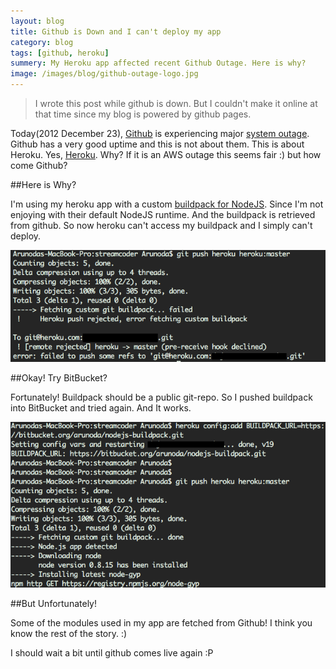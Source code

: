 ```yaml
---
layout: blog
title: Github is Down and I can't deploy my app
category: blog
tags: [github, heroku]  
summery: My Heroku app affected recent Github Outage. Here is why?
image: /images/blog/github-outage-logo.jpg
---
```


>I wrote this post while github is down. But I couldn't make it online at that time since my blog is powered by github pages.

Today(2012 December 23), [Github](https://github.com) is experiencing major [system outage](http://news.ycombinator.com/item?id=4957935). Github has a very good uptime and this is not about them. This is about Heroku. Yes, [Heroku](https://heroku.com). Why? If it is an AWS outage this seems fair :) but how come Github? 

##Here is Why?

I'm using my heroku app with a custom [buildpack for NodeJS](http://arunoda.me/blog/official-nodejs-binaries-on-heroku.html). Since I'm not enjoying with their default NodeJS runtime. And the buildpack is retrieved from github. So now heroku can't access my buildpack and I simply can't deploy.

![Heroku buildpack failed due to github outage](/images/blog/heroku-buildpack-failed.png)

##Okay! Try BitBucket?

Fortunately! Buildpack should be a public git-repo. So I pushed buildpack into BitBucket and tried again. And It works.

![Heroku buildpack works with Bitbucket](/images/blog/heroku-buildpack-with-bitbucket.png)

##But Unfortunately!

Some of the modules used in my app are fetched from Github! I think you know the rest of the story. :) 

I should wait a bit until github comes live again :P

